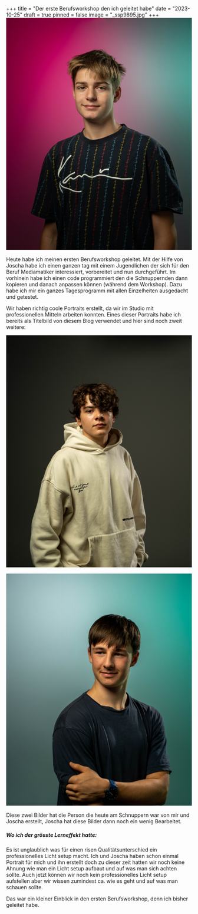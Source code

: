 +++
title = "Der erste Berufsworkshop den ich geleitet habe"
date = "2023-10-25"
draft = true
pinned = false
image = "_ssp9895.jpg"
+++
![](_ssp9895.jpg)

Heute habe ich meinen ersten Berufsworkshop geleitet. Mit der Hilfe von Joscha habe ich einen ganzen tag mit einem Jugendlichen der sich für den Beruf Mediamatiker interessiert, vorbereitet und nun durchgeführt. Im vorhinein habe ich einen code programmiert den die Schnuppernden dann kopieren und danach anpassen können (während dem Workshop). Dazu habe ich mir ein ganzes Tagesprogramm mit allen Einzelheiten ausgedacht und getestet. 

Wir haben richtig coole Portraits erstellt, da wir im Studio mit professionellen Mitteln arbeiten konnten. Eines dieser Portraits habe ich bereits als Titelbild von diesem Blog verwendet und hier sind noch zweit weitere:

![](mittel-_ssp9903-.png)

![](mittel-_ssp9916-.png)

Diese zwei Bilder hat die Person die heute am Schnuppern war von mir und Joscha erstellt, Joscha hat diese Bilder dann noch ein wenig Bearbeitet. 



##### Wo ich der grösste Lerneffekt hatte:

Es ist unglaublich was für einen risen Qualitätsunterschied ein professionelles Licht setup macht. Ich und Joscha haben schon einmal Portrait für mich und ihn erstellt doch zu dieser zeit hatten wir noch keine Ahnung wie man ein Licht setup aufbaut und auf was man sich achten sollte. Auch jetzt können wir noch kein professionelles Licht setup aufstellen aber wir wissen zumindest ca. wie es geht und auf was man schauen sollte. 



Das war ein kleiner Einblick in den ersten Berufsworkshop, denn ich bisher geleitet habe.